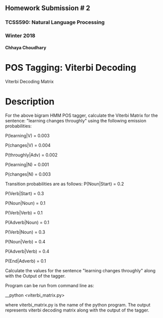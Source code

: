 ## Homework Submission # 2 
### TCSS590: Natural Language Processing 
### Winter 2018 
#### Chhaya Choudhary

# POS Tagging: Viterbi Decoding
Viterbi Decoding Matrix

# Description
For the above bigram HMM POS tagger, calculate the Viterbi Matrix for the sentence: "learning changes throughly" using the following emission probabilities:

P(learning|V) = 0.003

P(changes|V) = 0.004

P(throughly|Adv) = 0.002

P(learning|N) = 0.001

P(changes|N) = 0.003

Transition probabilities are as follows:
P(Noun|Start) = 0.2

P(Verb|Start) = 0.3

P(Noun|Noun) = 0.1

P(Verb|Verb) = 0.1

P(Adverb|Noun) = 0.1

P(Verb|Noun) = 0.3

P(Noun|Verb) = 0.4

P(Adverb|Verb) = 0.4

P(End|Adverb) = 0.1

Calculate the values for the sentence "learning changes throughly" along with the Output of the tagger.

Program can be run from command line as: 

__python <viterbi_matrix.py> 
  
where viterbi_matrix.py is the name of the python program. The output represents viterbi decoding matrix along with the output of the tagger.
